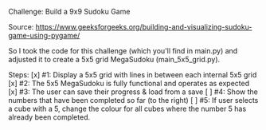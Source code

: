 Challenge: Build a 9x9 Sudoku Game

Source: 
https://www.geeksforgeeks.org/building-and-visualizing-sudoku-game-using-pygame/

So I took the code for this challenge (which you'll find in main.py) and adjusted it to create a 5x5 grid MegaSudoku (main_5x5_grid.py). 


Steps:
[x] #1: Display a 5x5 grid with lines in between each internal 5x5 grid
[x] #2: The 5x5 MegaSudoku is fully functional and operates as expected
[x] #3: The user can save their progress & load from a save
[ ] #4: Show the numbers that have been completed so far (to the right)
[ ] #5: If user selects a cube with a 5, change the colour for all cubes where the number 5 has already been completed. 

